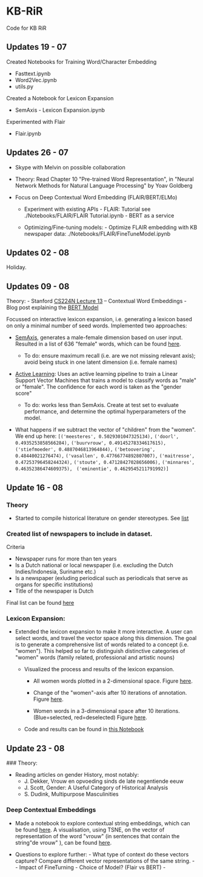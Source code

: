 # KB-RiR
Code for KB RiR

## Updates 19 - 07

Created Notebooks for Training Word/Character Embedding

- Fasttext.ipynb
- Word2Vec.ipynb
- utils.py

Created a Notebook for Lexicon Expansion

- SemAxis - Lexicon Expansion.ipynb

Experimented with Flair

- Flair.ipynb

## Updates 26 - 07

- Skype with Melvin on possible collaboration

- Theory: Read Chapter 10 "Pre-trained Word Representation", in "Neural Network Methods for Natural Language Processing" by Yoav Goldberg

- Focus on Deep Contextual Word Embedding (FLAIR/BERT/ELMo)
	- Experiment with existing APIs
			- FLAIR: Tutorial see ./Notebooks/FLAIR/FLAIR Tutorial.ipynb
			- BERT as a service 
			
	- Optimizing/Fine-tuning models:
			- Optimize FLAIR embedding with KB newspaper data: ./Notebooks/FLAIR/FineTuneModel.ipynb

## Updates 02 - 08

Holiday.

## Updates 09 - 08

Theory: 
     - Stanford [CS224N  Lecture 13](https://www.youtube.com/watch?v=S-CspeZ8FHc&feature=youtu.be) – Contextual Word Embeddings
    - Blog post explaining the [BERT Model](http://jalammar.github.io/illustrated-bert/)
    
Focussed on interactive lexicon expansion, i.e. generating a lexicon based on only a minimal number of seed words. Implemented two approaches:

- [SemAxis](https://github.com/kasparvonbeelen/KB-RiR/blob/master/Notebooks/LexiconExpansion/Interactive-Lexicon-Expansion-SemAxis.ipynb), generates a male-female dimension based on user input. Resulted in a list of 636 "female" words, which can be found [here](https://github.com/kasparvonbeelen/KB-RiR/blob/master/Notebooks/LexiconExpansion/result/female_lexicon.txt). 

	- To do: ensure maximum recall (i.e. are we not missing relevant axis); avoid being stuck in one latent dimension (i.e. female names)
				
- [Active Learning](https://github.com/kasparvonbeelen/KB-RiR/blob/master/Notebooks/LexiconExpansion/Interactive-Lexicon-Expansion-ActiveLearning.ipynb): Uses an active learning pipeline to train a Linear Support Vector Machines that trains a model to classify words as "male" or "female". The confidence for each word is taken as the "gender score"

	- To do: works less than SemAxis. Create at test set to evaluate performance, and determine the optimal hyperparameters of the model.
	
- What happens if we subtract the vector of "children" from the "women". We end up here:
`[('meesteres', 0.5029301047325134),`
 `('doorl', 0.4935253858566284),`
 `('buurvrouw', 0.49145278334617615),`
 `('stiefmoeder', 0.4887046813964844),`
 `('betoovering', 0.48440021276474),`
 `('vasallen', 0.47766774892807007),`
 `('maitresse', 0.47253796458244324),`
 `('stoute', 0.47128427028656006),`
 `('minnares', 0.46352386474609375),`
` ('eminentie', 0.4629545211791992)]`

## Update 16 - 08
### Theory

- Started to compile historical literature on gender stereotypes. See [list](Literatuur.md)
	
### Created list of newspapers to include in dataset. 

Criteria
- Newspaper runs for more than ten years
- Is a Dutch national or local newspaper (i.e. excluding the Dutch Indies/Indonesia, Suriname etc.)
- Is a newspaper (exluding periodical such as periodicals that serve as organs for specific institutions)
- Title of the newspaper is Dutch

Final list can be found [here](./resources/Lijst_kranten_delpher_10jaar.xlsx)
	
### Lexicon Expansion:

- Extended the lexicon expansion to make it more interactive. A user can select words, and travel the vector space along this dimension. The goal is to generate a comprehensive list of words related to a concept (i.e. "women"). This helped so far to distinguish distinctive categories of "women"	 words (family related, professional and artistic nouns)
	
	- Visualized the process and results of the lexicon expansion.
	
		- All women words plotted in a 2-dimensional space. Figure [here](./Notebooks/LexiconExpansion/fig/women_words_2d.png).
		
		- Change of the "women"-axis after 10 iterations of annotation. Figure [here](./Notebooks/LexiconExpansion/fig/semaxis_movemnt.png).
		
		- Women words in a 3-dimensional space after 10 iterations. (Blue=selected, red=deselected) Figure [here](./Notebooks/LexiconExpansion/fig/women_words_3d_iteration10.png).
		
	- Code and results can be found in [this Notebook](./Notebooks/LexiconExpansion/Interactive-Lexicon-Expansion-SemAxis-Vis.ipynb)

## Update 23 - 08

### Theory:
- Reading articles on gender History, most notably:
    - J. Dekker, Vrouw en opvoeding sinds de late negentiende eeuw
    - J. Scott, Gender: A Useful Category of Historical Analysis
    - S. Dudink, Multipurpose Masculinities
    
### Deep Contextual Embeddings

- Made a notebook to explore contextual string embeddings, which can be found [here](./Notebooks/FLAIR/ContextVectors.ipynb). A visualisation, using TSNE, on the vector of representation of the word "vrouw" (in sentences that contain the string"de vrouw" ), can be found [here](./Notebooks/FLAIR/img/context_vectors.pdf).

- Questions to explore further: 
      - What type of context do these vectors capture? Compare different vector representations of the same string.
      - 
      - Impact of FineTurning
      - Choice of Model? (Flair vs BERT)
      - 